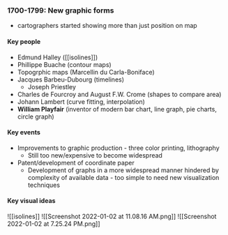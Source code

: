 ### 1700-1799: New graphic forms
- cartographers started showing more than just position on map

#### Key people
- Edmund Halley ([[isolines]])
- Phillippe Buache (contour maps)
- Topogrphic maps (Marcellin du Carla-Boniface)
- Jacques Barbeu-Dubourg (timelines)
	- Joseph Priestley
- Charles de Fourcroy and August F.W. Crome (shapes to compare area)
- Johann Lambert (curve fitting, interpolation)
- **William Playfair** (inventor of modern bar chart, line graph, pie charts, circle graph)

#### Key events
- Improvements to graphic production - three color printing, lithography
	- Still too new/expensive to become widespread
- Patent/development of coordinate paper
	- Development of graphs in a more widespread manner hindered by complexity of available data - too simple to need new visualization techniques

#### Key visual ideas
![[isolines]]
![[Screenshot 2022-01-02 at 11.08.16 AM.png]]
![[Screenshot 2022-01-02 at 7.25.24 PM.png]]